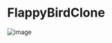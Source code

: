 # FlappyBirdClone
![image](https://user-images.githubusercontent.com/55841484/231493690-11e5af6f-bd78-475e-b337-433b2bbb4258.png)
